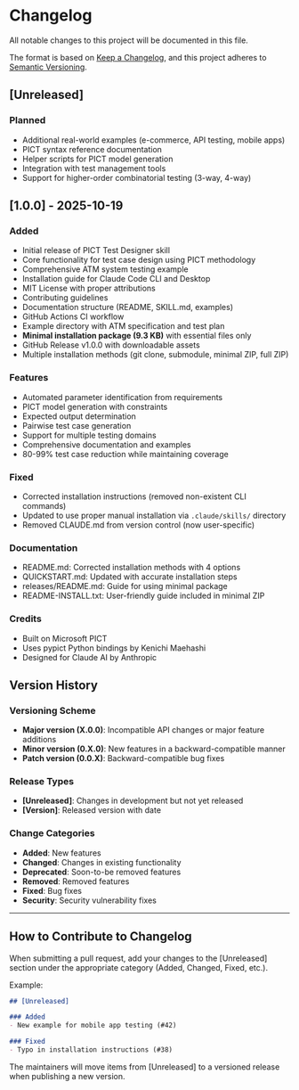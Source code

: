 # Changelog

All notable changes to this project will be documented in this file.

The format is based on [Keep a Changelog](https://keepachangelog.com/en/1.0.0/),
and this project adheres to [Semantic Versioning](https://semver.org/spec/v2.0.0.html).

## [Unreleased]

### Planned
- Additional real-world examples (e-commerce, API testing, mobile apps)
- PICT syntax reference documentation
- Helper scripts for PICT model generation
- Integration with test management tools
- Support for higher-order combinatorial testing (3-way, 4-way)

## [1.0.0] - 2025-10-19

### Added
- Initial release of PICT Test Designer skill
- Core functionality for test case design using PICT methodology
- Comprehensive ATM system testing example
- Installation guide for Claude Code CLI and Desktop
- MIT License with proper attributions
- Contributing guidelines
- Documentation structure (README, SKILL.md, examples)
- GitHub Actions CI workflow
- Example directory with ATM specification and test plan
- **Minimal installation package (9.3 KB)** with essential files only
- GitHub Release v1.0.0 with downloadable assets
- Multiple installation methods (git clone, submodule, minimal ZIP, full ZIP)

### Features
- Automated parameter identification from requirements
- PICT model generation with constraints
- Expected output determination
- Pairwise test case generation
- Support for multiple testing domains
- Comprehensive documentation and examples
- 80-99% test case reduction while maintaining coverage

### Fixed
- Corrected installation instructions (removed non-existent CLI commands)
- Updated to use proper manual installation via `.claude/skills/` directory
- Removed CLAUDE.md from version control (now user-specific)

### Documentation
- README.md: Corrected installation methods with 4 options
- QUICKSTART.md: Updated with accurate installation steps
- releases/README.md: Guide for using minimal package
- README-INSTALL.txt: User-friendly guide included in minimal ZIP

### Credits
- Built on Microsoft PICT
- Uses pypict Python bindings by Kenichi Maehashi
- Designed for Claude AI by Anthropic

## Version History

### Versioning Scheme

- **Major version (X.0.0)**: Incompatible API changes or major feature additions
- **Minor version (0.X.0)**: New features in a backward-compatible manner
- **Patch version (0.0.X)**: Backward-compatible bug fixes

### Release Types

- **[Unreleased]**: Changes in development but not yet released
- **[Version]**: Released version with date

### Change Categories

- **Added**: New features
- **Changed**: Changes in existing functionality
- **Deprecated**: Soon-to-be removed features
- **Removed**: Removed features
- **Fixed**: Bug fixes
- **Security**: Security vulnerability fixes

---

## How to Contribute to Changelog

When submitting a pull request, add your changes to the [Unreleased] section under the appropriate category (Added, Changed, Fixed, etc.).

Example:
```markdown
## [Unreleased]

### Added
- New example for mobile app testing (#42)

### Fixed
- Typo in installation instructions (#38)
```

The maintainers will move items from [Unreleased] to a versioned release when publishing a new version.
